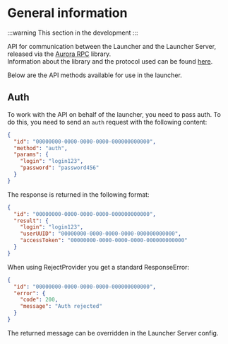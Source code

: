 # General information

:::warning
This section in the development
:::

API for communication between the Launcher and the Launcher Server, released via the [Aurora RPC](https://rpc.aurora-team.ru) library.\
Information about the library and the protocol used can be found [here](https://rpc.aurora-team.ru/guide/introduction.html).

Below are the API methods available for use in the launcher.

## Auth

To work with the API on behalf of the launcher, you need to pass auth. To do this, you need to send an `auth` request with the following content:

```json
{
  "id": "00000000-0000-0000-0000-000000000000",
  "method": "auth",
  "params": {
    "login": "login123",
    "password": "password456"
  }
}
```

The response is returned in the following format:

```json
{
  "id": "00000000-0000-0000-0000-000000000000",
  "result": {
    "login": "login123",
    "userUUID": "00000000-0000-0000-0000-000000000000",
    "accessToken": "00000000-0000-0000-0000-000000000000"
  }
}
```

When using RejectProvider you get a standard ResponseError:

```json
{
  "id": "00000000-0000-0000-0000-000000000000",
  "error": {
    "code": 200,
    "message": "Auth rejected"
  }
}
```

The returned message can be overridden in the Launcher Server config.

